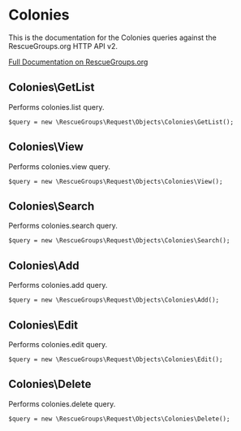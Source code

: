 # Colonies

This is the documentation for the Colonies queries against the RescueGroups.org HTTP API v2.

[Full Documentation on RescueGroups.org](https://userguide.rescuegroups.org/display/APIDG/Object+definitions#Objectdefinitions-colonies)

## Colonies\GetList

Performs colonies.list query.

    $query = new \RescueGroups\Request\Objects\Colonies\GetList();


## Colonies\View

Performs colonies.view query.

    $query = new \RescueGroups\Request\Objects\Colonies\View();


## Colonies\Search

Performs colonies.search query.

    $query = new \RescueGroups\Request\Objects\Colonies\Search();


## Colonies\Add

Performs colonies.add query.

    $query = new \RescueGroups\Request\Objects\Colonies\Add();


## Colonies\Edit

Performs colonies.edit query.

    $query = new \RescueGroups\Request\Objects\Colonies\Edit();


## Colonies\Delete

Performs colonies.delete query.

    $query = new \RescueGroups\Request\Objects\Colonies\Delete();


